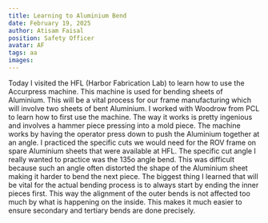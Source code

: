 ```yaml
---
title: Learning to Aluminium Bend
date: February 19, 2025
author: Atisam Faisal
position: Safety Officer
avatar: AF
tags: aa
images:
---
```


Today I visited the HFL (Harbor Fabrication Lab) to learn how to use the Accurpress machine. This machine is used for bending sheets of Aluminium. This will be a vital process for our frame manufacturing which will involve two sheets of bent Aluminium. I worked with Woodrow from PCL to learn how to first use the machine. The way it works is pretty ingenious and involves a hammer piece pressing into a mold piece. The machine works by having the operator press down to push the Aluminium together at an angle. I practiced the specific cuts we would need for the ROV frame on spare Aluminium sheets that were available at HFL. The specific cut angle I really wanted to practice was the 135o angle bend. This was difficult because such an angle often distorted the shape of the Aluminium sheet making it harder to bend the next piece. The biggest thing I learned that will be vital for the actual bending process is to always start by ending the inner pieces first. This way the alignment of the outer bends is not affected too much by what is happening on the inside. This makes it much easier to ensure secondary and tertiary bends are done precisely. 